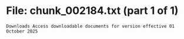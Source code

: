 ﻿# File: chunk_002184.txt (part 1 of 1)
```
Downloads Access downloadable documents for version effective 01 October 2025
```

